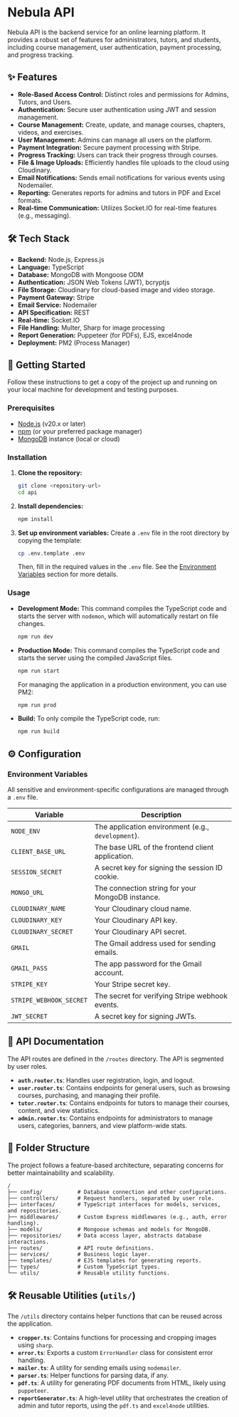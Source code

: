 # Nebula API

Nebula API is the backend service for an online learning platform. It provides a robust set of features for administrators, tutors, and students, including course management, user authentication, payment processing, and progress tracking.

## ✨ Features

- **Role-Based Access Control:** Distinct roles and permissions for Admins, Tutors, and Users.
- **Authentication:** Secure user authentication using JWT and session management.
- **Course Management:** Create, update, and manage courses, chapters, videos, and exercises.
- **User Management:** Admins can manage all users on the platform.
- **Payment Integration:** Secure payment processing with Stripe.
- **Progress Tracking:** Users can track their progress through courses.
- **File & Image Uploads:** Efficiently handles file uploads to the cloud using Cloudinary.
- **Email Notifications:** Sends email notifications for various events using Nodemailer.
- **Reporting:** Generates reports for admins and tutors in PDF and Excel formats.
- **Real-time Communication:** Utilizes Socket.IO for real-time features (e.g., messaging).

## 🛠️ Tech Stack

- **Backend:** Node.js, Express.js
- **Language:** TypeScript
- **Database:** MongoDB with Mongoose ODM
- **Authentication:** JSON Web Tokens (JWT), bcryptjs
- **File Storage:** Cloudinary for cloud-based image and video storage.
- **Payment Gateway:** Stripe
- **Email Service:** Nodemailer
- **API Specification:** REST
- **Real-time:** Socket.IO
- **File Handling:** Multer, Sharp for image processing
- **Report Generation:** Puppeteer (for PDFs), EJS, excel4node
- **Deployment:** PM2 (Process Manager)

## 🚀 Getting Started

Follow these instructions to get a copy of the project up and running on your local machine for development and testing purposes.

### Prerequisites

- [Node.js](https://nodejs.org/) (v20.x or later)
- [npm](https://npm.io/) (or your preferred package manager)
- [MongoDB](https://www.mongodb.com/try/download/community) instance (local or cloud)

### Installation

1.  **Clone the repository:**
    ```bash
    git clone <repository-url>
    cd api
    ```

2.  **Install dependencies:**
    ```bash
    npm install
    ```

3.  **Set up environment variables:**
    Create a `.env` file in the root directory by copying the template:
    ```bash
    cp .env.template .env
    ```
    Then, fill in the required values in the `.env` file. See the [Environment Variables](#-environment-variables) section for more details.

### Usage

-   **Development Mode:**
    This command compiles the TypeScript code and starts the server with `nodemon`, which will automatically restart on file changes.
    ```bash
    npm run dev
    ```

-   **Production Mode:**
    This command compiles the TypeScript code and starts the server using the compiled JavaScript files.
    ```bash
    npm run start
    ```
    For managing the application in a production environment, you can use PM2:
    ```bash
    npm run prod
    ```

-   **Build:**
    To only compile the TypeScript code, run:
    ```bash
    npm run build
    ```

## ⚙️ Configuration

### Environment Variables

All sensitive and environment-specific configurations are managed through a `.env` file.

| Variable              | Description                                            |
| --------------------- | ------------------------------------------------------ |
| `NODE_ENV`            | The application environment (e.g., `development`).     |
| `CLIENT_BASE_URL`     | The base URL of the frontend client application.       |
| `SESSION_SECRET`      | A secret key for signing the session ID cookie.        |
| `MONGO_URL`           | The connection string for your MongoDB instance.       |
| `CLOUDINARY_NAME`     | Your Cloudinary cloud name.                            |
| `CLOUDINARY_KEY`      | Your Cloudinary API key.                               |
| `CLOUDINARY_SECRET`   | Your Cloudinary API secret.                            |
| `GMAIL`               | The Gmail address used for sending emails.             |
| `GMAIL_PASS`          | The app password for the Gmail account.                |
| `STRIPE_KEY`          | Your Stripe secret key.                                |
| `STRIPE_WEBHOOK_SECRET`| The secret for verifying Stripe webhook events.        |
| `JWT_SECRET`          | A secret key for signing JWTs.                         |

## 📖 API Documentation

The API routes are defined in the `/routes` directory. The API is segmented by user roles.

-   **`auth.router.ts`**: Handles user registration, login, and logout.
-   **`user.router.ts`**: Contains endpoints for general users, such as browsing courses, purchasing, and managing their profile.
-   **`tutor.router.ts`**: Contains endpoints for tutors to manage their courses, content, and view statistics.
-   **`admin.router.ts`**: Contains endpoints for administrators to manage users, categories, banners, and view platform-wide stats.

## 📁 Folder Structure

The project follows a feature-based architecture, separating concerns for better maintainability and scalability.

```
/
├── config/           # Database connection and other configurations.
├── controllers/      # Request handlers, separated by user role.
├── interfaces/       # TypeScript interfaces for models, services, and repositories.
├── middlewares/      # Custom Express middlewares (e.g., auth, error handling).
├── models/           # Mongoose schemas and models for MongoDB.
├── repositories/     # Data access layer, abstracts database interactions.
├── routes/           # API route definitions.
├── services/         # Business logic layer.
├── templates/        # EJS templates for generating reports.
├── types/            # Custom TypeScript types.
└── utils/            # Reusable utility functions.
```

## 🛠️ Reusable Utilities (`utils/`)

The `/utils` directory contains helper functions that can be reused across the application.

-   **`cropper.ts`**: Contains functions for processing and cropping images using `sharp`.
-   **`error.ts`**: Exports a custom `ErrorHandler` class for consistent error handling.
-   **`mailer.ts`**: A utility for sending emails using `nodemailer`.
-   **`parser.ts`**: Helper functions for parsing data, if any.
-   **`pdf.ts`**: A utility for generating PDF documents from HTML, likely using `puppeteer`.
-   **`reportGenerator.ts`**: A high-level utility that orchestrates the creation of admin and tutor reports, using the `pdf.ts` and `excel4node` utilities.
